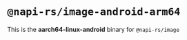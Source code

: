 # `@napi-rs/image-android-arm64`

This is the **aarch64-linux-android** binary for `@napi-rs/image`
